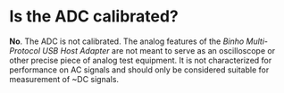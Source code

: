 # Is the ADC calibrated?

**No**. The ADC is not calibrated. The analog features of the _Binho Multi-Protocol USB Host Adapter_ are not meant to serve as an oscilloscope or other precise piece of analog test equipment. It is not characterized for performance on AC signals and should only be considered suitable for measurement of ~DC signals. 

